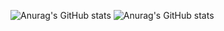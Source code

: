![Anurag's GitHub stats](https://github-readme-stats.vercel.app/api?username=iamironman1233&hide=contribs,prs)
![Anurag's GitHub stats](https://github-readme-stats.vercel.app/api?username=iamironman1233&hide=contribs,prs&show_icons=true&theme=tokyonight)
